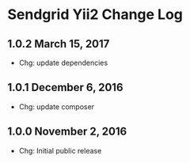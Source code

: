 Sendgrid Yii2 Change Log
========================

1.0.2 March 15, 2017
--------------------
 
 - Chg: update dependencies 

1.0.1 December 6, 2016
----------------------

 - Chg: update composer

1.0.0 November 2, 2016
----------------------

 - Chg: Initial public release
